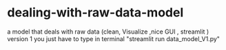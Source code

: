 # dealing-with-raw-data-model
a model that deals with raw data (clean, Visualize ,nice GUI , streamlit ) version 1
you just have to type in terminal "streamlit run data_model_V1.py"
